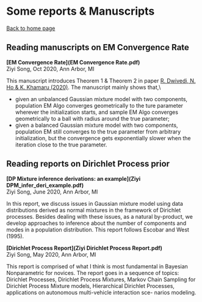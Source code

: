 <h1>Some reports & Manuscripts</h1>

[Back to home page](README.md)

## Reading manuscripts on EM Convergence Rate

**[EM Convergence Rate](EM Convergence Rate.pdf)**\
Ziyi Song, Oct 2020, Ann Arbor, MI

This manuscript introduces Theorem 1 & Theorem 2 in paper [R. Dwivedi, N. Ho & K. Khamaru (2020)](https://arxiv.org/abs/1810.00828). The manuscript mainly shows that,\
  - given an unbalanced Gaussian mixture model with two components, population EM Algo converges geometrically to the ture parameter wherever the initialization starts, and sample EM Algo converges geometrically to a ball with radius around the true parameter;
  - given a balanced Gaussian mixture model with two components, population EM still converges to the true parameter from arbitrary initialization, but the convergence gets exponentially slower when the iteration close to the true parameter.




## Reading reports on Dirichlet Process prior

**[DP Mixture inference derivations: an example](Ziyi DPM_infer_deri_example.pdf)**\
Ziyi Song, June 2020, Ann Arbor, MI

In this report, we discuss issues in Gaussian mixture model using data distributions derived as normal mixtures in the framework of Dirichlet processes. Besides dealing with these issues, as a natural by-product, we develop approaches to inference about the number of components and modes in a population distribution. This report follows Escobar and West (1995).


**[Dirichlet Process Report](Ziyi Dirichlet Process Report.pdf)**\
Ziyi Song, May 2020, Ann Arbor, MI
               
This report is comprised of what I think is most fundamental in Bayesian Nonparametric for novices. The report goes in a sequence of topics: Dirichlet Processes, Dirichlet Process Mixtures, Markov Chain Sampling for Dirichlet Process Mixture models, Hierarchical Dirichlet Processes, applications on autonomous multi-vehicle interaction sce- narios modeling.

